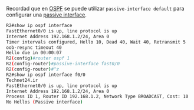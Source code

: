 Recordad que en [OSPF](OSPF.md) se puede utilizar `passive-interface default` para configurar una [passive interface](passive%20interface.md). 

``` bash
R2#show ip ospf interface
FastEthernet0/0 is up, line protocol is up
Internet Address 192.168.1.2/24, Area 0
Timer intervals configured, Hello 10, Dead 40, Wait 40, Retransmit 5
oob-resync timeout 40
Hello due in 00:00:07
R2(config)#router ospf 1
R2(config-router)#passive-interface fast0/0
R2(config-router)#^z
R2#show ip ospf interface f0/0
Technet24.ir
FastEthernet0/0 is up, line protocol is up
Internet Address 192.168.1.2/24, Area 0
Process ID 1, Router ID 192.168.1.2, Network Type BROADCAST, Cost: 10
No Hellos (Passive interface)
```